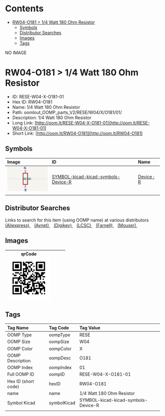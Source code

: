 



Contents
========

* [RW04-O181 > 1/4 Watt 180 Ohm Resistor](#rw04-o181--14-watt-180-ohm-resistor)
	* [Symbols](#symbols)
	* [Distributor Searches](#distributor-searches)
	* [Images](#images)
	* [Tags](#tags)
  
NO IMAGE  
# RW04-O181 > 1/4 Watt 180 Ohm Resistor

- ID: RESE-W04-X-O181-01
- Hex ID: RW04-O181
- Name: 1/4 Watt 180 Ohm Resistor
- Path: oomlout_OOMP_parts_V2/RESE/W04/X/O181/01/
- Description: 1/4 Watt 180 Ohm Resistor
- Long Link: [http://oom.lt/RESE-W04-X-O181-01](http://oom.lt/RESE-W04-X-O181-01)
- Short Link: [http://oom.lt/RW04-O181](http://oom.lt/RW04-O181)

## Symbols
  

|Image|ID|Name|
| :--- | :--- | :--- |
|[![](https://raw.githubusercontent.com/oomlout/oomlout_OOMP_eda_V2/main/SYMBOL/kicad/kicad-symbols/Device/R/image_140.png)](https://github.com/oomlout/oomlout_OOMP_eda_V2/tree/main/SYMBOL/kicad/kicad-symbols/Device/R/)|[SYMBOL-kicad-kicad-symbols-Device-R](https://github.com/oomlout/oomlout_OOMP_eda_V2/tree/main/SYMBOL/kicad/kicad-symbols/Device/R/)|[Device : R](https://github.com/oomlout/oomlout_OOMP_eda_V2/tree/main/SYMBOL/kicad/kicad-symbols/Device/R/)|
||||

## Distributor Searches
  
Links to search for this item (using OOMP name) at various distributors  
[(Aliexpress) ](https://www.aliexpress.com/wholesale?SearchText=11171/4+Watt+180+Ohm+Resistor)&nbsp;&nbsp;&nbsp;[(Avnet) ](https://www.avnet.com/shop/us/search/1/4+Watt+180+Ohm+Resistor)&nbsp;&nbsp;&nbsp;[(Digikey) ](https://www.digikey.co.uk/en/products/result?s=1/4+Watt+180+Ohm+Resistor)&nbsp;&nbsp;&nbsp;[(LCSC) ](https://www.lcsc.com/search?q=1/4+Watt+180+Ohm+Resistor)&nbsp;&nbsp;&nbsp;[(Farnell) ](https://uk.farnell.com/search?st=1/4+Watt+180+Ohm+Resistor)&nbsp;&nbsp;&nbsp;[(Mouser) ](https://www.mouser.com/c/?q=1/4+Watt+180+Ohm+Resistor)&nbsp;&nbsp;&nbsp;
## Images
  

|qrCode<br>[![](https://raw.githubusercontent.com/oomlout/oomlout_OOMP_parts_V2/main/RESE/W04/X/O181/01/qrCode_140.png)](https://github.com/oomlout/oomlout_OOMP_parts_V2/tree/main/RESE/W04/X/O181/01/qrCode.png)||||
| :---: | :---: | :---: | :---: |

## Tags
  

|Tag Name|Tag Code|Tag Value|
| :--- | :--- | :--- |
|OOMP Type|oompType|RESE|
|OOMP Size|oompSize|W04|
|OOMP Color|oompColor|X|
|OOMP Description|oompDesc|O181|
|OOMP Index|oompIndex|01|
|Full OOMP ID|oompID|RESE-W04-X-O181-01|
|Hex ID (short code)|hexID|RW04-O181|
|name|name|1/4 Watt 180 Ohm Resistor|
|Symbol Kicad|symbolKicad|SYMBOL-kicad-kicad-symbols-Device-R|
||||
